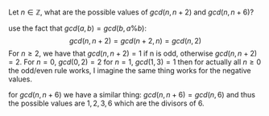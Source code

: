 Let $n \in \mathbb{Z}$, what are the possible values of $gcd(n, n+2)$ and $gcd(n, n+6)$?

use the fact that $gcd(a, b) = gcd(b, a\%b)$:
$$gcd(n, n+2)=gcd(n+2, n) = gcd(n, 2)$$
For $n \geq 2$, we have that $gcd(n, n+2) = 1$ if n is odd, otherwise $gcd(n, n+2) = 2$.
For $n=0$, $gcd(0, 2) = 2$
for $n=1$, $gcd(1, 3) = 1$
then for actually all $n \geq 0$ the odd/even rule works, I imagine the same thing works for the negative values.

for $gcd(n, n+6)$ we have a similar thing: $gcd(n, n+6) = gcd(n, 6)$ and thus the possible values are $1, 2, 3, 6$ which are the divisors of 6.
